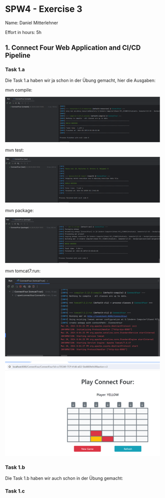 SPW4 - Exercise 3
=================

Name: Daniel Mitterlehner

Effort in hours: 5h

## 1. Connect Four Web Application and CI/CD Pipeline

### Task 1.a

Die Task 1.a haben wir ja schon in der Übung gemacht, hier die Ausgaben:

mvn compile:

![img.png](img.png)

mvn test:

![img_1.png](img_1.png)

mvn package:

![img_2.png](img_2.png)

mvn tomcat7:run:

![img_3.png](img_3.png)

![img_4.png](img_4.png)

### Task 1.b

Die Task 1.b haben wir auch schon in der Übung gemacht:



### Task 1.c

<!--- describe your solution here --->
